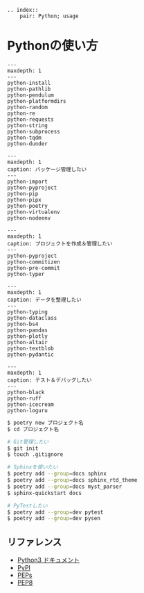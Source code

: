 ```{eval-rst}
.. index::
    pair: Python; usage
```


# Pythonの使い方

```{toctree}
---
maxdepth: 1
---
python-install
python-pathlib
python-pendulum
python-platformdirs
python-random
python-re
python-requests
python-string
python-subprocess
python-tqdm
python-dunder
```

```{toctree}
---
maxdepth: 1
caption: パッケージ管理したい
---
python-import
python-pyproject
python-pip
python-pipx
python-poetry
python-virtualenv
python-nodeenv
```

```{toctree}
---
maxdepth: 1
caption: プロジェクトを作成＆管理したい
---
python-pyproject
python-commitizen
python-pre-commit
python-typer
```

```{toctree}
---
maxdepth: 1
caption: データを整理したい
---
python-typing
python-dataclass
python-bs4
python-pandas
python-plotly
python-altair
python-textblob
python-pydantic
```

```{toctree}
---
maxdepth: 1
caption: テスト＆デバッグしたい
---
python-black
python-ruff
python-icecream
python-loguru
```

```bash
$ poetry new プロジェクト名
$ cd プロジェクト名

# Git管理したい
$ git init
$ touch .gitignore

# Sphinxを使いたい
$ poetry add --group=docs sphinx
$ poetry add --group=docs sphinx_rtd_theme
$ poetry add --group=docs myst_parser
$ sphinx-quickstart docs

# PyTestしたい
$ poetry add --group=dev pytest
$ poetry add --group=dev pysen
```

## リファレンス

- [Python3 ドキュメント](https://docs.python.org/ja/3/)
- [PyPI](https://pypi.org/)
- [PEPs](https://peps.python.org/)
- [PEP8](https://peps.python.org/pep-0008/)
